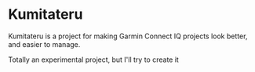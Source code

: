# Kumitateru
Kumitateru is a project for making Garmin Connect IQ projects look better, and easier to manage.

Totally an experimental project, but I'll try to create it
